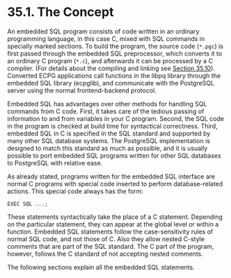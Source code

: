 # 35.1. The Concept

An embedded SQL program consists of code written in an ordinary programming language, in this case C, mixed with SQL commands in specially marked sections. To build the program, the source code \(`*.pgc`\) is first passed through the embedded SQL preprocessor, which converts it to an ordinary C program \(`*.c`\), and afterwards it can be processed by a C compiler. \(For details about the compiling and linking see [Section 35.10](https://www.postgresql.org/docs/13/ecpg-process.html)\). Converted ECPG applications call functions in the libpq library through the embedded SQL library \(ecpglib\), and communicate with the PostgreSQL server using the normal frontend-backend protocol.

Embedded SQL has advantages over other methods for handling SQL commands from C code. First, it takes care of the tedious passing of information to and from variables in your C program. Second, the SQL code in the program is checked at build time for syntactical correctness. Third, embedded SQL in C is specified in the SQL standard and supported by many other SQL database systems. The PostgreSQL implementation is designed to match this standard as much as possible, and it is usually possible to port embedded SQL programs written for other SQL databases to PostgreSQL with relative ease.

As already stated, programs written for the embedded SQL interface are normal C programs with special code inserted to perform database-related actions. This special code always has the form:

```text
EXEC SQL ...;
```

These statements syntactically take the place of a C statement. Depending on the particular statement, they can appear at the global level or within a function. Embedded SQL statements follow the case-sensitivity rules of normal SQL code, and not those of C. Also they allow nested C-style comments that are part of the SQL standard. The C part of the program, however, follows the C standard of not accepting nested comments.

The following sections explain all the embedded SQL statements.

